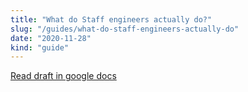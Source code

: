 ```yaml
---
title: "What do Staff engineers actually do?"
slug: "/guides/what-do-staff-engineers-actually-do"
date: "2020-11-28"
kind: "guide"
---
```


[Read draft in google docs](https://docs.google.com/document/d/1xjwmoM9Fh-EwYjMV1VFxthoAhjWWuCX6iEzBQzNtVgo/edit#)